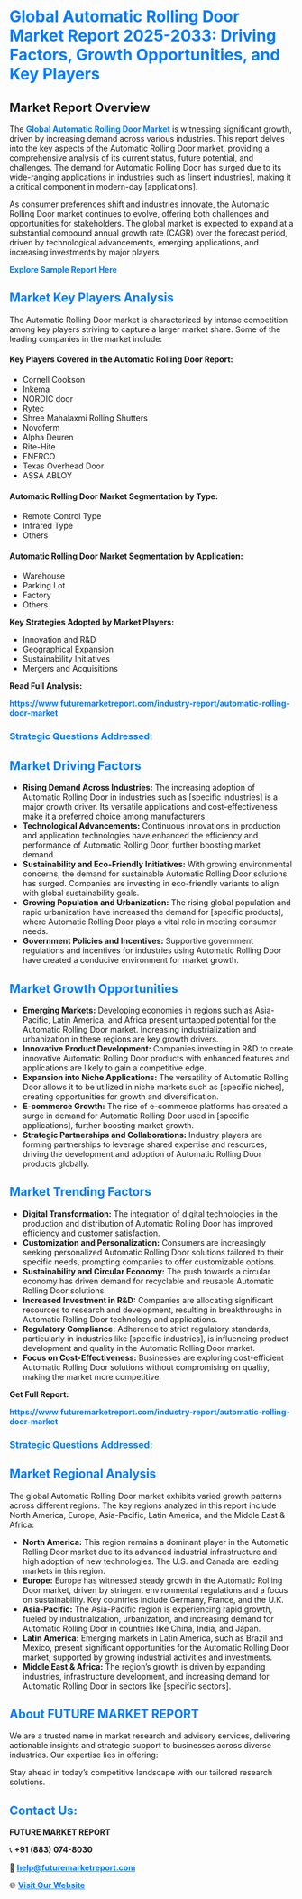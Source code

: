 <h1 style="color: #007BFF;">Global Automatic Rolling Door Market Report 2025-2033: Driving Factors, Growth Opportunities, and Key Players</h1>

<section id="overview">
<h2>Market Report Overview</h2>
<p>The <a href="https://www.futuremarketreport.com/industry-report/automatic-rolling-door-market" style="color: #007BFF; text-decoration: none;"><strong>Global Automatic Rolling Door Market</strong></a> is witnessing significant growth, driven by increasing demand across various industries. This report delves into the key aspects of the Automatic Rolling Door market, providing a comprehensive analysis of its current status, future potential, and challenges. The demand for Automatic Rolling Door has surged due to its wide-ranging applications in industries such as [insert industries], making it a critical component in modern-day [applications].</p>
<p>As consumer preferences shift and industries innovate, the Automatic Rolling Door market continues to evolve, offering both challenges and opportunities for stakeholders. The global market is expected to expand at a substantial compound annual growth rate (CAGR) over the forecast period, driven by technological advancements, emerging applications, and increasing investments by major players.</p>
</section>

<section id="overview">
<p><a href="https://www.futuremarketreport.com/request-sample/reportId=26125" style="color: #007BFF; text-decoration: none;"><strong>Explore Sample Report Here</strong></a></p>
</section>

<section id="key-players">
<h2 style="color: #007BFF;">Market Key Players Analysis</h2>
<p>The Automatic Rolling Door market is characterized by intense competition among key players striving to capture a larger market share. Some of the leading companies in the market include:</p>
<h4>Key Players Covered in the Automatic Rolling Door Report:</h4>
<ul><li>Cornell Cookson</li><li>Inkema</li><li>NORDIC door</li><li>Rytec</li><li>Shree Mahalaxmi Rolling Shutters</li><li>Novoferm</li><li>Alpha Deuren</li><li>Rite-Hite</li><li>ENERCO</li><li>Texas Overhead Door</li><li>ASSA ABLOY</li></ul>
<h4>Automatic Rolling Door Market Segmentation by Type:</h4>
<ul><li>Remote Control Type</li><li>Infrared Type</li><li>Others</li></ul>

<h4>Automatic Rolling Door Market Segmentation by Application:</h4>
<ul><li>Warehouse</li><li>Parking Lot</li><li>Factory</li><li>Others</li></ul>
<p><strong>Key Strategies Adopted by Market Players:</strong></p>
<ul>
<li>Innovation and R&D</li>
<li>Geographical Expansion</li>
<li>Sustainability Initiatives</li>
<li>Mergers and Acquisitions</li>
</ul>
</section>

<section>
<p><strong>Read Full Analysis: </strong></p><a href="https://www.futuremarketreport.com/industry-report/automatic-rolling-door-market" style="color: #007BFF; text-decoration: none;"><strong>https://www.futuremarketreport.com/industry-report/automatic-rolling-door-market</strong></a>
<h3 style="color: #007BFF;">Strategic Questions Addressed:</h3>
</section>

<section id="driving-factors">
<h2 style="color: #007BFF;">Market Driving Factors</h2>
<ul>
<li><strong>Rising Demand Across Industries:</strong> The increasing adoption of Automatic Rolling Door in industries such as [specific industries] is a major growth driver. Its versatile applications and cost-effectiveness make it a preferred choice among manufacturers.</li>
<li><strong>Technological Advancements:</strong> Continuous innovations in production and application technologies have enhanced the efficiency and performance of Automatic Rolling Door, further boosting market demand.</li>
<li><strong>Sustainability and Eco-Friendly Initiatives:</strong> With growing environmental concerns, the demand for sustainable Automatic Rolling Door solutions has surged. Companies are investing in eco-friendly variants to align with global sustainability goals.</li>
<li><strong>Growing Population and Urbanization:</strong> The rising global population and rapid urbanization have increased the demand for [specific products], where Automatic Rolling Door plays a vital role in meeting consumer needs.</li>
<li><strong>Government Policies and Incentives:</strong> Supportive government regulations and incentives for industries using Automatic Rolling Door have created a conducive environment for market growth.</li>
</ul>
</section>

<section id="growth-opportunities">
<h2 style="color: #007BFF;">Market Growth Opportunities</h2>
<ul>
<li><strong>Emerging Markets:</strong> Developing economies in regions such as Asia-Pacific, Latin America, and Africa present untapped potential for the Automatic Rolling Door market. Increasing industrialization and urbanization in these regions are key growth drivers.</li>
<li><strong>Innovative Product Development:</strong> Companies investing in R&D to create innovative Automatic Rolling Door products with enhanced features and applications are likely to gain a competitive edge.</li>
<li><strong>Expansion into Niche Applications:</strong> The versatility of Automatic Rolling Door allows it to be utilized in niche markets such as [specific niches], creating opportunities for growth and diversification.</li>
<li><strong>E-commerce Growth:</strong> The rise of e-commerce platforms has created a surge in demand for Automatic Rolling Door used in [specific applications], further boosting market growth.</li>
<li><strong>Strategic Partnerships and Collaborations:</strong> Industry players are forming partnerships to leverage shared expertise and resources, driving the development and adoption of Automatic Rolling Door products globally.</li>
</ul>
</section>

<section id="trending-factors">
<h2 style="color: #007BFF;">Market Trending Factors</h2>
<ul>
<li><strong>Digital Transformation:</strong> The integration of digital technologies in the production and distribution of Automatic Rolling Door has improved efficiency and customer satisfaction.</li>
<li><strong>Customization and Personalization:</strong> Consumers are increasingly seeking personalized Automatic Rolling Door solutions tailored to their specific needs, prompting companies to offer customizable options.</li>
<li><strong>Sustainability and Circular Economy:</strong> The push towards a circular economy has driven demand for recyclable and reusable Automatic Rolling Door solutions.</li>
<li><strong>Increased Investment in R&D:</strong> Companies are allocating significant resources to research and development, resulting in breakthroughs in Automatic Rolling Door technology and applications.</li>
<li><strong>Regulatory Compliance:</strong> Adherence to strict regulatory standards, particularly in industries like [specific industries], is influencing product development and quality in the Automatic Rolling Door market.</li>
<li><strong>Focus on Cost-Effectiveness:</strong> Businesses are exploring cost-efficient Automatic Rolling Door solutions without compromising on quality, making the market more competitive.</li>
</ul>
</section>

<section>
<p><strong>Get Full Report: </strong></p><a href="https://www.futuremarketreport.com/industry-report/automatic-rolling-door-market" style="color: #007BFF; text-decoration: none;"><strong>https://www.futuremarketreport.com/industry-report/automatic-rolling-door-market</strong></a>
<h3 style="color: #007BFF;">Strategic Questions Addressed:</h3>
</section>


<section id="regional-analysis">
<h2 style="color: #007BFF;">Market Regional Analysis</h2>
<p>The global Automatic Rolling Door market exhibits varied growth patterns across different regions. The key regions analyzed in this report include North America, Europe, Asia-Pacific, Latin America, and the Middle East & Africa:</p>
<ul>
<li><strong>North America:</strong> This region remains a dominant player in the Automatic Rolling Door market due to its advanced industrial infrastructure and high adoption of new technologies. The U.S. and Canada are leading markets in this region.</li>
<li><strong>Europe:</strong> Europe has witnessed steady growth in the Automatic Rolling Door market, driven by stringent environmental regulations and a focus on sustainability. Key countries include Germany, France, and the U.K.</li>
<li><strong>Asia-Pacific:</strong> The Asia-Pacific region is experiencing rapid growth, fueled by industrialization, urbanization, and increasing demand for Automatic Rolling Door in countries like China, India, and Japan.</li>
<li><strong>Latin America:</strong> Emerging markets in Latin America, such as Brazil and Mexico, present significant opportunities for the Automatic Rolling Door market, supported by growing industrial activities and investments.</li>
<li><strong>Middle East & Africa:</strong> The region’s growth is driven by expanding industries, infrastructure development, and increasing demand for Automatic Rolling Door in sectors like [specific sectors].</li>
</ul>
</section>

<footer>
<h2 style="color: #007BFF;">About FUTURE MARKET REPORT</h2>
<p>We are a trusted name in market research and advisory services, delivering actionable insights and strategic support to businesses across diverse industries. Our expertise lies in offering:</p>

<p>Stay ahead in today’s competitive landscape with our tailored research solutions.</p>

<h2 style="color: #007BFF;">Contact Us:</h2>
<p><strong>FUTURE MARKET REPORT</strong></p>
<p>📞 <strong>+91 (883) 074-8030</strong></p>
<p>📧 <strong><a href="mailto:help@futuremarketreport.com" style="color: #007BFF;">help@futuremarketreport.com</a></strong></p>
<p>🌐 <strong><a href="https://www.futuremarketreport.com/" style="color: #007BFF;">Visit Our Website</a></strong></p>
</footer>